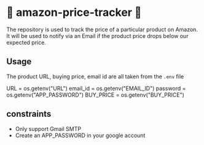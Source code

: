 # :email: amazon-price-tracker :email:

The repository is used to track the price of a particular product on Amazon. It will be used to notify via an Email if the product price drops below our expected price.

## Usage

The product URL, buying price, email id are all taken from the `.env` file

URL = os.getenv("URL")
email_id = os.getenv("EMAIL_ID")
password = os.getenv("APP_PASSWORD")
BUY_PRICE = os.getenv("BUY_PRICE")

## constraints

- Only support Gmail SMTP
- Create an APP_PASSWORD in your google account
